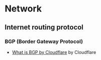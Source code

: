 # Network

## Internet routing protocol

### BGP (Border Gateway Protocol)

* [What is BGP by Cloudflare](https://www.cloudflare.com/learning/security/glossary/what-is-bgp/) by Cloudflare
